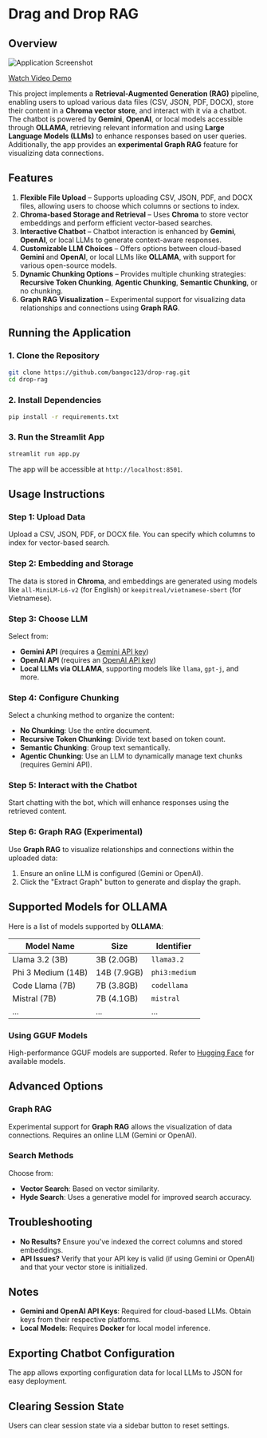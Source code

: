 # Drag and Drop RAG

## Overview

![Application Screenshot](https://storage.googleapis.com/mle-courses-prod/users/61b6fa1ba83a7e37c8309756/private-files/cf0ae020-8b6c-11ef-b095-cf36210a4279-Screen_Shot_2024_10_16_at_10.14.27.png)

[Watch Video Demo](https://www.youtube.com/watch?v=VjVHAfFvnQM&feature=youtu.be)

This project implements a **Retrieval-Augmented Generation (RAG)** pipeline, enabling users to upload various data files (CSV, JSON, PDF, DOCX), store their content in a **Chroma vector store**, and interact with it via a chatbot. The chatbot is powered by **Gemini**, **OpenAI**, or local models accessible through **OLLAMA**, retrieving relevant information and using **Large Language Models (LLMs)** to enhance responses based on user queries. Additionally, the app provides an **experimental Graph RAG** feature for visualizing data connections.

## Features
1. **Flexible File Upload** – Supports uploading CSV, JSON, PDF, and DOCX files, allowing users to choose which columns or sections to index.
2. **Chroma-based Storage and Retrieval** – Uses **Chroma** to store vector embeddings and perform efficient vector-based searches.
3. **Interactive Chatbot** – Chatbot interaction is enhanced by **Gemini**, **OpenAI**, or local LLMs to generate context-aware responses.
4. **Customizable LLM Choices** – Offers options between cloud-based **Gemini** and **OpenAI**, or local LLMs like **OLLAMA**, with support for various open-source models.
5. **Dynamic Chunking Options** – Provides multiple chunking strategies: **Recursive Token Chunking**, **Agentic Chunking**, **Semantic Chunking**, or no chunking.
6. **Graph RAG Visualization** – Experimental support for visualizing data relationships and connections using **Graph RAG**.

## Running the Application

### 1. Clone the Repository
```bash
git clone https://github.com/bangoc123/drop-rag.git
cd drop-rag
```

### 2. Install Dependencies
```bash
pip install -r requirements.txt
```

### 3. Run the Streamlit App
```bash
streamlit run app.py
```

The app will be accessible at `http://localhost:8501`.

## Usage Instructions

### Step 1: Upload Data
Upload a CSV, JSON, PDF, or DOCX file. You can specify which columns to index for vector-based search.

### Step 2: Embedding and Storage
The data is stored in **Chroma**, and embeddings are generated using models like `all-MiniLM-L6-v2` (for English) or `keepitreal/vietnamese-sbert` (for Vietnamese).

### Step 3: Choose LLM
Select from:
- **Gemini API** (requires a [Gemini API key](https://aistudio.google.com/app/apikey))
- **OpenAI API** (requires an [OpenAI API key](https://platform.openai.com/account/api-keys))
- **Local LLMs via OLLAMA**, supporting models like `llama`, `gpt-j`, and more.

### Step 4: Configure Chunking
Select a chunking method to organize the content:
- **No Chunking**: Use the entire document.
- **Recursive Token Chunking**: Divide text based on token count.
- **Semantic Chunking**: Group text semantically.
- **Agentic Chunking**: Use an LLM to dynamically manage text chunks (requires Gemini API).

### Step 5: Interact with the Chatbot
Start chatting with the bot, which will enhance responses using the retrieved content.

### Step 6: Graph RAG (Experimental)
Use **Graph RAG** to visualize relationships and connections within the uploaded data:
1. Ensure an online LLM is configured (Gemini or OpenAI).
2. Click the "Extract Graph" button to generate and display the graph.

## Supported Models for OLLAMA

Here is a list of models supported by **OLLAMA**:

| Model Name                           | Size          | Identifier               |
|--------------------------------------|---------------|--------------------------|
| Llama 3.2 (3B)                       | 3B (2.0GB)    | `llama3.2`               |
| Phi 3 Medium (14B)                   | 14B (7.9GB)   | `phi3:medium`            |
| Code Llama (7B)                      | 7B (3.8GB)    | `codellama`              |
| Mistral (7B)                         | 7B (4.1GB)    | `mistral`                |
| ...                                  | ...           | ...                      |

### Using GGUF Models
High-performance GGUF models are supported. Refer to [Hugging Face](https://huggingface.co/models?library=gguf&sort=trending) for available models.

## Advanced Options
### Graph RAG
Experimental support for **Graph RAG** allows the visualization of data connections. Requires an online LLM (Gemini or OpenAI).

### Search Methods
Choose from:
- **Vector Search**: Based on vector similarity.
- **Hyde Search**: Uses a generative model for improved search accuracy.

## Troubleshooting
- **No Results?** Ensure you've indexed the correct columns and stored embeddings.
- **API Issues?** Verify that your API key is valid (if using Gemini or OpenAI) and that your vector store is initialized.

## Notes
- **Gemini and OpenAI API Keys**: Required for cloud-based LLMs. Obtain keys from their respective platforms.
- **Local Models**: Requires **Docker** for local model inference.

## Exporting Chatbot Configuration
The app allows exporting configuration data for local LLMs to JSON for easy deployment.

## Clearing Session State
Users can clear session state via a sidebar button to reset settings.

